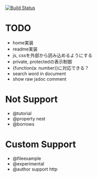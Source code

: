 [![Build Status](https://travis-ci.org/h13i32maru/jsdoc-cloudy.svg?branch=master)](https://travis-ci.org/h13i32maru/jsdoc-cloudy)

# TODO
- home実装
- readme実装
- js, cssを外部から読み込めるようにする
- private, protectedの表示制御
- {function(a: number)}に対応できる？
- search word in document
- show raw jsdoc comment

# Not Support
- @tutorial
- @property nest
- @borrows

# Custom Support
- @fileexample
- @experimental
- @author support http
